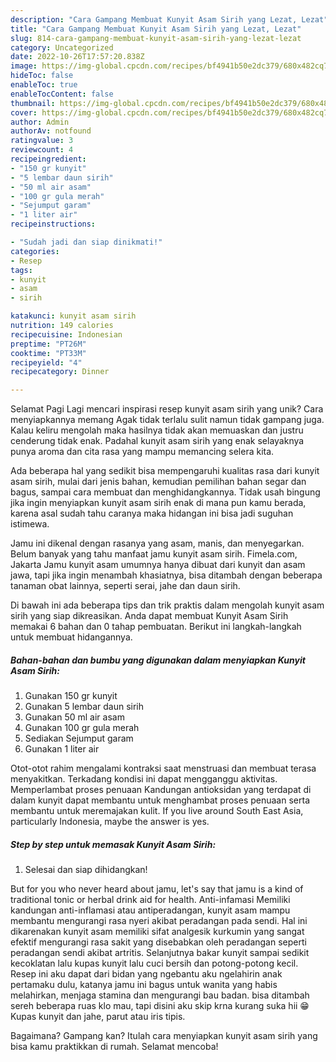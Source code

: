 ```yaml
---
description: "Cara Gampang Membuat Kunyit Asam Sirih yang Lezat, Lezat"
title: "Cara Gampang Membuat Kunyit Asam Sirih yang Lezat, Lezat"
slug: 814-cara-gampang-membuat-kunyit-asam-sirih-yang-lezat-lezat
category: Uncategorized
date: 2022-10-26T17:57:20.838Z
image: https://img-global.cpcdn.com/recipes/bf4941b50e2dc379/680x482cq70/kunyit-asam-sirih-foto-resep-utama.jpg
hideToc: false
enableToc: true
enableTocContent: false
thumbnail: https://img-global.cpcdn.com/recipes/bf4941b50e2dc379/680x482cq70/kunyit-asam-sirih-foto-resep-utama.jpg
cover: https://img-global.cpcdn.com/recipes/bf4941b50e2dc379/680x482cq70/kunyit-asam-sirih-foto-resep-utama.jpg
author: Admin
authorAv: notfound
ratingvalue: 3
reviewcount: 4
recipeingredient:
- "150 gr kunyit"
- "5 lembar daun sirih"
- "50 ml air asam"
- "100 gr gula merah"
- "Sejumput garam"
- "1 liter air"
recipeinstructions:

- "Sudah jadi dan siap dinikmati!"
categories:
- Resep
tags:
- kunyit
- asam
- sirih

katakunci: kunyit asam sirih 
nutrition: 149 calories
recipecuisine: Indonesian
preptime: "PT26M"
cooktime: "PT33M"
recipeyield: "4"
recipecategory: Dinner

---
```



Selamat Pagi Lagi mencari inspirasi resep kunyit asam sirih yang unik? Cara menyiapkannya memang Agak tidak terlalu sulit namun tidak gampang juga. Kalau keliru mengolah maka hasilnya tidak akan memuaskan dan justru cenderung tidak enak. Padahal kunyit asam sirih yang enak selayaknya punya aroma dan cita rasa yang mampu memancing selera kita.


Ada beberapa hal yang sedikit bisa mempengaruhi kualitas rasa dari kunyit asam sirih, mulai dari jenis bahan, kemudian pemilihan bahan segar dan bagus, sampai cara membuat dan menghidangkannya. Tidak usah bingung jika ingin menyiapkan kunyit asam sirih enak di mana pun kamu berada, karena asal sudah tahu caranya maka hidangan ini bisa jadi suguhan istimewa.

Jamu ini dikenal dengan rasanya yang asam, manis, dan menyegarkan. Belum banyak yang tahu manfaat jamu kunyit asam sirih. Fimela.com, Jakarta Jamu kunyit asam umumnya hanya dibuat dari kunyit dan asam jawa, tapi jika ingin menambah khasiatnya, bisa ditambah dengan beberapa tanaman obat lainnya, seperti serai, jahe dan daun sirih.


Di bawah ini ada beberapa tips dan trik praktis dalam mengolah kunyit asam sirih yang siap dikreasikan. Anda dapat membuat Kunyit Asam Sirih memakai 6 bahan dan 0 tahap pembuatan. Berikut ini langkah-langkah untuk membuat hidangannya.

<!--inarticleads1-->

##### Bahan-bahan dan bumbu yang digunakan dalam menyiapkan Kunyit Asam Sirih:

1. Gunakan 150 gr kunyit
1. Gunakan 5 lembar daun sirih
1. Gunakan 50 ml air asam
1. Gunakan 100 gr gula merah
1. Sediakan Sejumput garam
1. Gunakan 1 liter air


Otot-otot rahim mengalami kontraksi saat menstruasi dan membuat terasa menyakitkan. Terkadang kondisi ini dapat mengganggu aktivitas. Memperlambat proses penuaan Kandungan antioksidan yang terdapat di dalam kunyit dapat membantu untuk menghambat proses penuaan serta membantu untuk meremajakan kulit. If you live around South East Asia, particularly Indonesia, maybe the answer is yes. 

<!--inarticleads2-->

##### Step by step untuk memasak Kunyit Asam Sirih:


1. Selesai dan siap dihidangkan!

But for you who never heard about jamu, let&#39;s say that jamu is a kind of traditional tonic or herbal drink aid for health. Anti-infamasi Memiliki kandungan anti-inflamasi atau antiperadangan, kunyit asam mampu membantu mengurangi rasa nyeri akibat peradangan pada sendi. Hal ini dikarenakan kunyit asam memiliki sifat analgesik kurkumin yang sangat efektif mengurangi rasa sakit yang disebabkan oleh peradangan seperti peradangan sendi akibat artritis. Selanjutnya bakar kunyit sampai sedikit kecoklatan lalu kupas kunyit lalu cuci bersih dan potong-potong kecil. Resep ini aku dapat dari bidan yang ngebantu aku ngelahirin anak pertamaku dulu, katanya jamu ini bagus untuk wanita yang habis melahirkan, menjaga stamina dan mengurangi bau badan. bisa ditambah sereh beberapa ruas klo mau, tapi disini aku skip krna kurang suka hii 😁 Kupas kunyit dan jahe, parut atau iris tipis. 

Bagaimana? Gampang kan? Itulah cara menyiapkan kunyit asam sirih yang bisa kamu praktikkan di rumah. Selamat mencoba!
